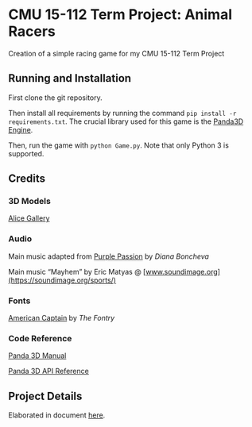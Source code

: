 # CMU 15-112 Term Project: Animal Racers

Creation of a simple racing game for my CMU 15-112 Term Project

## Running and Installation
First clone the git repository.

Then install all requirements by running the command `pip install -r requirements.txt`. The crucial library used for this game is the [Panda3D Engine](https://www.panda3d.org).

Then, run the game with `python Game.py`. Note that only Python 3 is supported.

## Credits
### 3D Models
[Alice Gallery](http://alice.org/pandagallery/index.html)

### Audio
Main music adapted from [Purple Passion](https://www.youtube.com/watch?v=ERbmI4_x1Xc) by *Diana Boncheva*

Main music “Mayhem” by Eric Matyas @ [www.soundimage.org](https://soundimage.org/sports/)

### Fonts
[American Captain](https://www.fontspace.com/the-fontry/american-captain) by *The Fontry*

### Code Reference
[Panda 3D Manual](https://www.panda3d.org/manual/)

[Panda 3D API Reference](https://www.panda3d.org/reference/python/index.html)

## Project Details
Elaborated in document [here](ProjectProposal.md).
